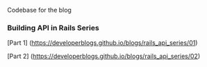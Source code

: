 Codebase for the blog
### Building API in Rails Series

[Part 1] (https://developerblogs.github.io/blogs/rails_api_series/01)

[Part 2] (https://developerblogs.github.io/blogs/rails_api_series/02)
